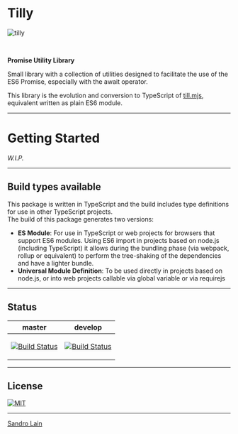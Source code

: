 # Tilly

<p align="center">

![tilly](https://raw.githubusercontent.com/preactjs/preact/assets/logo.svg "tilly")

<br/>

**Promise Utility Library**

</p>

Small library with a collection of utilities designed to facilitate the use of the ES6 Promise, especially with the await operator.

This library is the evolution and conversion to TypeScript of [till.mjs](https://github.com/sandrolain/till), equivalent written as plain ES6 module.

---

# Getting Started

*W.I.P.*

---

## Build types available

This package is written in TypeScript and the build includes type definitions for use in other TypeScript projects.  
The build of this package generates two versions:
- **ES Module**: For use in TypeScript or web projects for browsers that support ES6 modules. Using ES6 import in projects based on node.js (including TypeScript) it allows during the bundling phase (via webpack, rollup or equivalent) to perform the tree-shaking of the dependencies and have a lighter bundle.
- **Universal Module Definition**: To be used directly in projects based on node.js, or into web projects callable via global variable or via requirejs

---

## Status

<table><thead><tr><th>master</th><th>develop</th></tr></thead><tbody><tr><td>

[![Build Status](https://travis-ci.org/sandrolain/tilly.svg?branch=master)](https://travis-ci.org/sandrolain/tilly)

</td><td>

[![Build Status](https://travis-ci.org/sandrolain/tilly.svg?branch=develop)](https://travis-ci.org/sandrolain/tilly)

</td></tr></tbody></table>

---

## License
[![MIT](https://img.shields.io/github/license/sandrolain/tilly)](./LICENSE)

-------------------------

[Sandro Lain](https://www.sandrolain.com/)
